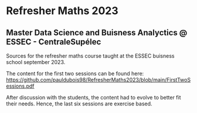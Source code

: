 # Refresher Maths 2023
## Master Data Science and Buisness Analyctics @ ESSEC - CentraleSupélec

Sources for the refresher maths course taught at the ESSEC buisness school september 2023.

The content for the first two sessions can be found here:
https://github.com/pauldubois98/RefresherMaths2023/blob/main/FirstTwoSessions.pdf

After discussion with the students, the content had to evolve to better fit their needs.
Hence, the last six sessions are exercise based.
